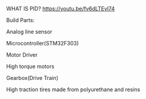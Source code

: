 


WHAT IS PID?
https://youtu.be/fv6dLTEvl74

Build Parts:

Analog line sensor

Microcontroller(STM32F303)

Motor Driver

High torque motors

Gearbox(Drive Train)

High traction tires made from polyurethane and resins
